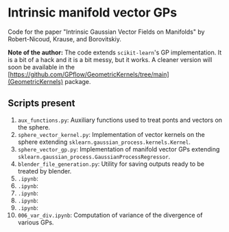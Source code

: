 # Intrinsic manifold vector GPs
Code for the paper "Intrinsic Gaussian Vector Fields on Manifolds" by Robert-Nicoud, Krause, and Borovitskiy.

**Note of the author:** The code extends `scikit-learn`'s GP implementation. It is a bit of a hack and it is a bit messy, but it works. A cleaner version will soon be available in the [https://github.com/GPflow/GeometricKernels/tree/main](GeometricKernels) package.

## Scripts present
1. `aux_functions.py`: Auxiliary functions used to treat ponts and vectors on the sphere.
2. `sphere_vector_kernel.py`: Implementation of vector kernels on the sphere extending `sklearn.gaussian_process.kernels.Kernel`.
3. `sphere_vector_gp.py`: Implementation of manifold vector GPs extending `sklearn.gaussian_process.GaussianProcessRegressor`.
4. `blender_file_generation.py`: Utility for saving outputs ready to be treated by blender.
5. `.ipynb`:
6. `.ipynb`:
7. `.ipynb`:
8. `.ipynb`:
9. `.ipynb`:
10. `006_var_div.ipynb`: Computation of variance of the divergence of various GPs.
